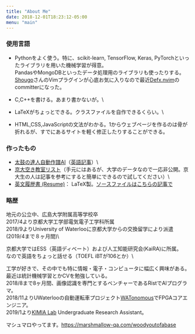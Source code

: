 ```yaml
---
title: "About Me"
date: 2018-12-01T18:23:12-05:00
menu: "main"
---
```


### 使用言語
* Pythonをよく使う。特に、scikit-learn, TensorFlow, Keras, PyTorchといったライブラリを用いた機械学習が得意。\
PandasやMongoDBといったデータ処理用のライブラリも使ったりする。\
[Shougo](https://github.com/Shougo)さんのVimプラグインが心底お気に入りなので最近[Defx.nvim](https://github.com/Shougo/defx.nvim)のcommitterになった。

* C,C++を書ける。あまり書かないが。\

* LaTeXがちょっとできる。クラスファイルを自作できるくらい。\

* HTML,CSS,JavaScriptの文法がわかる。1からウェブページを作るのは骨が折れるが、すでにあるサイトを軽く修正したりすることができる。

### 作ったもの
* [太鼓の達人自動作譜AI](https://woodyzootopia.github.io/2018/07/01/cnnで太鼓の達人の譜面を自動生成するプログラムを書いた/)（[英語記事](https://medium.com/datadriveninvestor/automatic-drummer-with-deep-learning-3e92723b5a79)）\
* [京大空き教室リスト](https://woodyzootopia.github.io/2018/12/01/大学の空き教室を自動で算出してくれるプログラムを書いた/)（手元にはあるが、大学のデータなので一応非公開。京大生の人は記事を参考にすると簡単にできるので試してください）\
* [英文履歴書 (Resume)](/latex/Resume.pdf)：
LaTeX製。[ソースファイルはこちらの記事で](https://woodyzootopia.github.io/2018/12/01/latexで誰でも簡単に英文履歴書が作れるクラスを作った/)

### 略歴
地元の公立中、広島大学附属高等学校卒\
2017/4より京都大学工学部電気電子工学科所属\
2018/9よりUniversity of Waterlooに京都大学からの交換留学により派遣(2019/4まで８ヶ月間)\

京都大学ではESS（英語ディベート）および人工知能研究会(KaiRA)に所属。\
なので英語をちょっと話せる（TOEFL iBTが106とか）\

工学が好きで、その中でも特に情報・電子・コンピュータに幅広く興味がある。\
最近は統計機械学習とかCVを勉強している。\
2018/8まで8ヶ月間、画像認識を専門とするベンチャーであるRistでAIプログラマ。\
2018/11よりUWaterlooの自動運転車プロジェクト[WATonomous](https://watonomous.ca)でFPGAコアエンジニア。\
2019/1より[KIMIA Lab](http://kimia.uwaterloo.ca) Undergraduate Research Assistant。

マシュマロやってます。https://marshmallow-qa.com/woodyoutofabase
